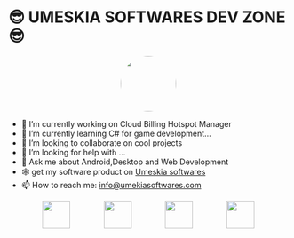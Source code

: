 <H1>😎 UMESKIA SOFTWARES DEV ZONE 😎</H1>
<div style="text-align:center;">
<img style="width:100px; height:100px; border-radius:50%;" src="https://umeskiasoftwares.com/images/umeskia_s.png"/>
</div>

- 🔭 I’m currently working on Cloud Billing Hotspot Manager
- 🌱 I’m currently learning C# for game development...
- 👯 I’m looking to collaborate on cool projects
- 🤔 I’m looking for help with ...
- 💬 Ask me about Android,Desktop and Web Development
- 🕸 get my software product on <a href="http://umeskiasoftwares.com/">Umeskia softwares</a>
- 📫 How to reach me: info@umekiasoftwares.com


<div style="display:flex; justify-content: space-evenly;">
<img style="width:50px; height:50px;" src="https://umeskiasoftwares.com/images/umeskia_s.png](https://upload.wikimedia.org/wikipedia/commons/c/c3/Python-logo-notext.svg"/>
  <img style="width:50px; height:50px;" src="https://umeskiasoftwares.com/images/umeskia_s.png"/>
  <img style="width:50px; height:50px;" src="https://umeskiasoftwares.com/images/umeskia_s.png"/>
    <img style="width:50px; height:50px;" src="https://umeskiasoftwares.com/images/umeskia_s.png"/>
</div>
